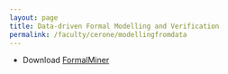 ```yaml
---
layout: page
title: Data-driven Formal Modelling and Verification
permalink: /faculty/cerone/modellingfromdata
---
```

- Download [FormalMiner](/faculty/cerone/modellingfromdata/formalminer.zip) 
